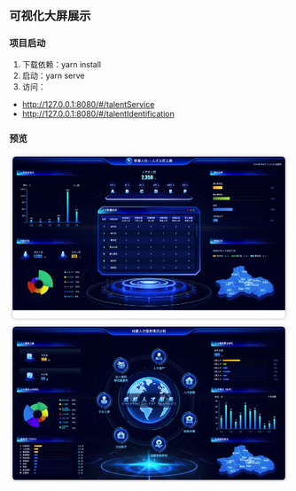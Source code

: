 <!--
 * @Author: mengbing mengbingg@outlook.com
 * @Date: 2024-01-03 14:58:51
 * @LastEditors: mengbing mengbingg@outlook.com
 * @LastEditTime: 2024-01-04 10:28:00
 * @FilePath: /large-screen/README.md
 * @Description: 
-->
## 可视化大屏展示

### 项目启动
1. 下载依赖：yarn install
2. 启动：yarn serve
3. 访问：
  - http://127.0.0.1:8080/#/talentService
  - http://127.0.0.1:8080/#/talentIdentification

### 预览
![image](./public/screen/1704334846719.jpg)
![image](./public/screen/1704334926173.jpg)


